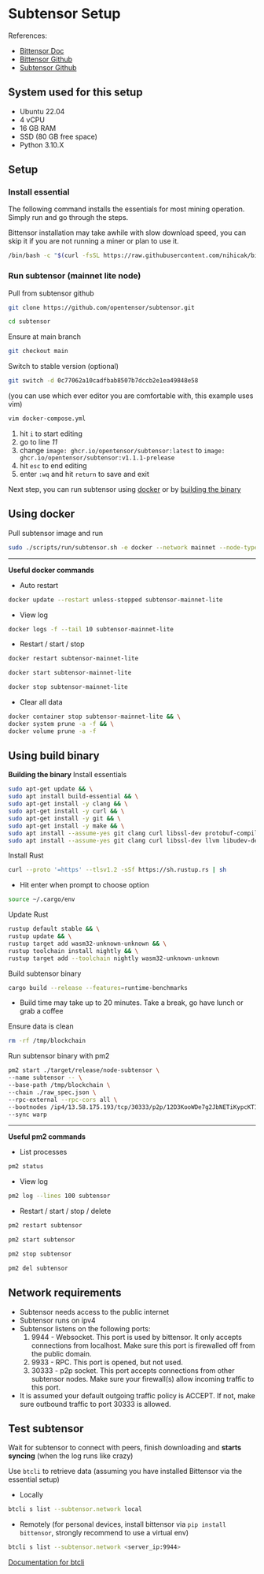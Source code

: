 # **Subtensor Setup**

References:
* [Bittensor Doc](https://docs.bittensor.com/)
* [Bittensor Github](https://github.com/opentensor/bittensor)
* [Subtensor Github](https://github.com/opentensor/subtensor)

## System used for this setup

* Ubuntu 22.04
* 4 vCPU
* 16 GB RAM
* SSD (80 GB free space)
* Python 3.10.X

## Setup
### Install essential
The following command installs the essentials for most mining operation. Simply run and go through the steps.

Bittensor installation may take awhile with slow download speed, you can skip it if you are not running a miner or plan to use it.
```sh
/bin/bash -c "$(curl -fsSL https://raw.githubusercontent.com/nihicak/bittensor/master/scripts/install.sh)"
```

### Run subtensor (mainnet lite node)
Pull from subtensor github
```bash
git clone https://github.com/opentensor/subtensor.git
```
```bash
cd subtensor
```
Ensure at main branch
```bash
git checkout main
```
Switch to stable version (optional)
```bash
git switch -d 0c77062a10cadfbab8507b7dccb2e1ea49848e58
```
(you can use which ever editor you are comfortable with, this example uses vim)
```bash
vim docker-compose.yml
```
1. hit `i` to start editing
2. go to line *11*
3. change `image: ghcr.io/opentensor/subtensor:latest` to `image: ghcr.io/opentensor/subtensor:v1.1.1-prelease`
4. hit `esc` to end editing
5. enter `:wq` and hit `return` to save and exit

Next step, you can run subtensor using [docker](https://github.com/nihicak/documentation/blob/main/subtensor.md#using-docker) or by [building the binary](https://github.com/nihicak/documentation/blob/main/subtensor.md#using-build-binary)

## Using docker
Pull subtensor image and run
```bash
sudo ./scripts/run/subtensor.sh -e docker --network mainnet --node-type lite
```

---
**Useful docker commands**

- Auto restart
```bash
docker update --restart unless-stopped subtensor-mainnet-lite
```
- View log
```bash
docker logs -f --tail 10 subtensor-mainnet-lite
```
- Restart / start / stop
```bash
docker restart subtensor-mainnet-lite
```
```bash
docker start subtensor-mainnet-lite
```
```bash
docker stop subtensor-mainnet-lite
```
- Clear all data
```bash
docker container stop subtensor-mainnet-lite && \
docker system prune -a -f && \
docker volume prune -a -f
```

## Using build binary
**Building the binary**
Install essentials
```bash
sudo apt-get update && \
sudo apt install build-essential && \
sudo apt-get install -y clang && \
sudo apt-get install -y curl && \
sudo apt-get install -y git && \
sudo apt-get install -y make && \
sudo apt install --assume-yes git clang curl libssl-dev protobuf-compiler && \
sudo apt install --assume-yes git clang curl libssl-dev llvm libudev-dev make protobuf-compiler
```
Install Rust
```bash
curl --proto '=https' --tlsv1.2 -sSf https://sh.rustup.rs | sh
```
- Hit enter when prompt to choose option
```bash
source ~/.cargo/env
```
Update Rust
```bash
rustup default stable && \
rustup update && \
rustup target add wasm32-unknown-unknown && \
rustup toolchain install nightly && \
rustup target add --toolchain nightly wasm32-unknown-unknown
```
Build subtensor binary
```bash
cargo build --release --features=runtime-benchmarks
```
- Build time may take up to 20 minutes. Take a break, go have lunch or grab a coffee

Ensure data is clean
```bash
rm -rf /tmp/blockchain
```

Run subtensor binary with pm2
```bash
pm2 start ./target/release/node-subtensor \
--name subtensor -- \
--base-path /tmp/blockchain \
--chain ./raw_spec.json \
--rpc-external --rpc-cors all \
--bootnodes /ip4/13.58.175.193/tcp/30333/p2p/12D3KooWDe7g2JbNETiKypcKT1KsCEZJbTzEHCn8hpd4PHZ6pdz5 \
--sync warp
```

---
**Useful pm2 commands**

- List processes
```bash
pm2 status
```
- View log
```bash
pm2 log --lines 100 subtensor
```
- Restart / start / stop / delete
```bash
pm2 restart subtensor
```
```bash
pm2 start subtensor
```
```bash
pm2 stop subtensor
```
```bash
pm2 del subtensor
```

## Network requirements
* Subtensor needs access to the public internet
* Subtensor runs on ipv4
* Subtensor listens on the following ports:
  1) 9944 - Websocket. This port is used by bittensor. It only accepts connections from localhost. Make sure this port is firewalled off from the public domain.
  2) 9933 - RPC. This port is opened, but not used.
  3) 30333 - p2p socket. This port accepts connections from other subtensor nodes. Make sure your firewall(s) allow incoming traffic to this port.
* It is assumed your default outgoing traffic policy is ACCEPT. If not, make sure outbound traffic to port 30333 is allowed.

## Test subtensor
Wait for subtensor to connect with peers, finish downloading and **starts syncing** (when the log runs like crazy)

Use `btcli` to retrieve data (assuming you have installed Bittensor via the essential setup)

- Locally
```bash
btcli s list --subtensor.network local
```

- Remotely (for personal devices, install bittensor via `pip install bittensor`, strongly recommend to use a virtual env)
```bash
btcli s list --subtensor.network <server_ip:9944>
```

[Documentation for btcli](https://docs.bittensor.com/btcli)
